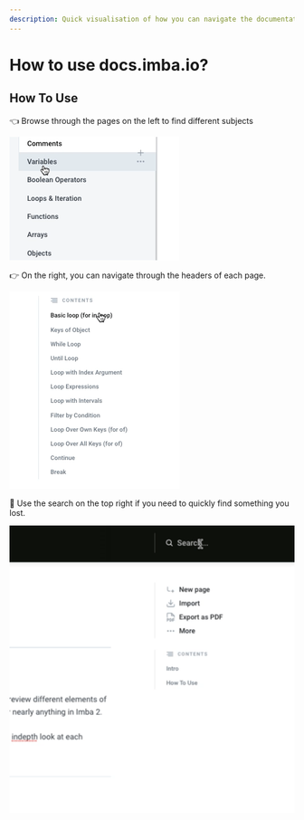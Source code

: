 ```yaml
---
description: Quick visualisation of how you can navigate the documentation on docs.imba.io
---
```


# How to use docs.imba.io?

## How To Use

👈 Browse through the pages on the left to find different subjects

![Imba docs Pages](../.gitbook/assets/imba-docs-pages.gif)

👉 On the right, you can navigate through the headers of each page. 

![Navigate through the sections of a page on the menu on the right.](../.gitbook/assets/imba-docs-page-contents.gif)

🔎 Use the search on the top right if you need to quickly find something you lost.

![](../.gitbook/assets/imba-docs-search.gif)

## 

